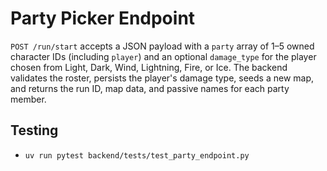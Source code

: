 # Party Picker Endpoint

`POST /run/start` accepts a JSON payload with a `party` array of 1–5 owned character IDs (including `player`) and an optional `damage_type` for the player chosen from Light, Dark, Wind, Lightning, Fire, or Ice.
The backend validates the roster, persists the player's damage type, seeds a new map, and returns the run ID, map data, and passive names for each party member.

## Testing
- `uv run pytest backend/tests/test_party_endpoint.py`
